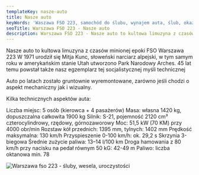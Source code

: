 ```yaml
---
templateKey: nasze-auto
title: Nasze auto
keyWords: 'Waszawa FSO 223, samochód do ślubu, wynajem auta, ślub, okazje'
seoTitle: Warszawa FSO 223 - Nasze auto
description: Warszawa FSO 223 - Nasze auto to kultowa limuzyna z czasów minionej epoki
---
```

Nasze auto to kultowa limuzyna z czasów minionej epoki FSO Warszawa 223
W 1971 urodził się Mitja Kunc, słoweński narciarz alpejski, w tym samym roku w amerykańskim stanie Utah utworzono Park Narodowy Arches. 45 lat temu powstał także nasz egzemplarz tej socjalistycznej myśli technicznej

Auto po latach zostało gruntownie wyremontowane, zarówno jeśli chodzi o aspekt mechaniczny jak i wizualny.

Kilka technicznych aspektów auta:

Liczba miejsc: 5 osób (kierowca + 4 pasażerów)
Masa: własna 1420 kg, dopuszczalna całkowita 1900 kg
Silnik: S-21, pojemność 2120 cm³ czterocylindrowy, rzędowy, górnozaworowy
Moc: 51,5 kW (70 KM) przy 4000 obr/min
Rozstaw kół przednich: 1395 mm, tylnych: 1402 mm
Prędkość maksymalna: 130 km/h
Przyspieszenie 0-100 km/h: ok. 29,2 s
Skrzynia 3-biegowa
Średnie zużycie paliwa: 13–14 l/100 km
Droga hamowania z 80 km/h przy nacisku na pedał równym 50 kG: 42-49 m
Paliwo: liczba oktanowa min. 78

![Warszawa fso 223 - śluby, wesela, uroczystości](/img/warszawa_slider.jpg)
